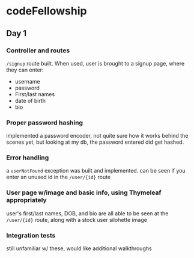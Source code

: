 # codeFellowship

## Day 1

### Controller and routes

`/signup` route built.
When used, user is brought to a signup page, where they can enter:
* username
* password
* First/last names
* date of birth
* bio

### Proper password hashing

implemented a password encoder, not quite sure how it works behind the scenes yet, but looking at my db, the password entered did get hashed.

### Error handling

a `userNotFound` exception was built and implemented. can be seen if you enter an unused id in the `/user/{id}` route

### User page w/image and basic info, using Thymeleaf appropriately
user's first/last names, DOB, and bio are all able to be seen at the `/user/{id}` route, along with a stock user silohette image

### Integration tests

still unfamiliar w/ these, would like additional walkthroughs
